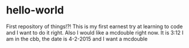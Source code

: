 # hello-world
First repository of things!?!
This is my first earnest try at learning to code and I want to do it right. Also I would like a mcdouble right now.
It is 3:12 I am in the cbb, the date is 4-2-2015 and I want a mcdouble
